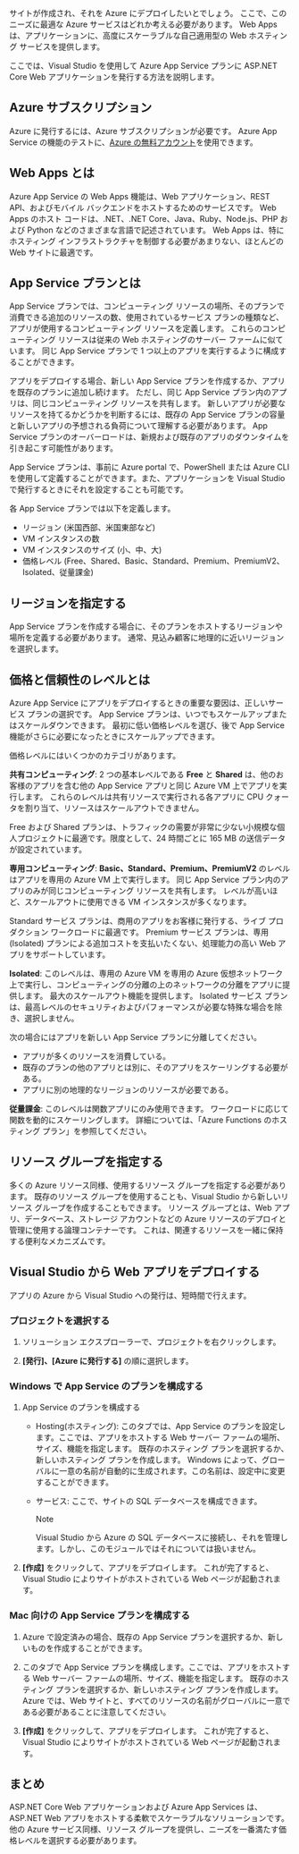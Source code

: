 サイトが作成され、それを Azure にデプロイしたいとでしょう。 ここで、このニーズに最適な Azure サービスはどれか考える必要があります。 Web Apps は、アプリケーションに、高度にスケーラブルな自己適用型の Web ホスティング サービスを提供します。

ここでは、Visual Studio を使用して Azure App Service プランに ASP.NET Core Web アプリケーションを発行する方法を説明します。

## <a name="azure-subscription"></a>Azure サブスクリプション

Azure に発行するには、Azure サブスクリプションが必要です。 Azure App Service の機能のテストに、[Azure の無料アカウント](https://azure.microsoft.com/free/)を使用できます。

## <a name="what-is-web-apps"></a>Web Apps とは

Azure App Service の Web Apps 機能は、Web アプリケーション、REST API、およびモバイル バックエンドをホストするためのサービスです。 Web Apps のホスト コードは、.NET、.NET Core、Java、Ruby、Node.js、PHP および Python などのさまざまな言語で記述されています。 Web Apps は、特にホスティング インフラストラクチャを制御する必要があまりない、ほとんどの Web サイトに最適です。

## <a name="what-is-the-app-service-plan"></a>App Service プランとは

App Service プランでは、コンピューティング リソースの場所、そのプランで消費できる追加のリソースの数、使用されているサービス プランの種類など、アプリが使用するコンピューティング リソースを定義します。 これらのコンピューティング リソースは従来の Web ホスティングのサーバー ファームに似ています。 同じ App Service プランで 1 つ以上のアプリを実行するように構成することができます。

アプリをデプロイする場合、新しい App Service プランを作成するか、アプリを既存のプランに追加し続けます。  ただし、同じ App Service プラン内のアプリは、同じコンピューティング リソースを共有します。 新しいアプリが必要なリソースを持てるかどうかを判断するには、既存の App Service プランの容量と新しいアプリの予想される負荷について理解する必要があります。 App Service プランのオーバーロードは、新規および既存のアプリのダウンタイムを引き起こす可能性があります。

App Service プランは、事前に Azure portal で、PowerShell または Azure CLI を使用して定義することができます。また、アプリケーションを Visual Studio で発行するときにそれを設定することも可能です。

各 App Service プランでは以下を定義します。

- リージョン (米国西部、米国東部など)
- VM インスタンスの数
- VM インスタンスのサイズ (小、中、大)
- 価格レベル (Free、Shared、Basic、Standard、Premium、PremiumV2、Isolated、従量課金)

## <a name="specify-the-region"></a>リージョンを指定する

App Service プランを作成する場合に、そのプランをホストするリージョンや場所を定義する必要があります。 通常、見込み顧客に地理的に近いリージョンを選択します。

## <a name="what-are-the-pricing-and-reliability-levels"></a>価格と信頼性のレベルとは

Azure App Service にアプリをデプロイするときの重要な要因は、正しいサービス プランの選択です。 App Service プランは、いつでもスケールアップまたはスケールダウンできます。 最初に低い価格レベルを選び、後で App Service 機能がさらに必要になったときにスケールアップできます。

価格レベルにはいくつかのカテゴリがあります。

**共有コンピューティング**: 2 つの基本レベルである **Free** と **Shared** は、他のお客様のアプリを含む他の App Service アプリと同じ Azure VM 上でアプリを実行します。 これらのレベルは共有リソースで実行される各アプリに CPU クォータを割り当て、リソースはスケールアウトできません。

Free および Shared プランは、トラフィックの需要が非常に少ない小規模な個人プロジェクトに最適です。限度として、24 時間ごとに 165 MB の送信データが設定されています。

**専用コンピューティング**: **Basic、Standard、Premium、PremiumV2** のレベルはアプリを専用の Azure VM 上で実行します。 同じ App Service プラン内のアプリのみが同じコンピューティング リソースを共有します。 レベルが高いほど、スケールアウトに使用できる VM インスタンスが多くなります。

Standard サービス プランは、商用のアプリをお客様に発行する、ライブ プロダクション ワークロードに最適です。
Premium サービス プランは、専用 (Isolated) プランによる追加コストを支払いたくない、処理能力の高い Web アプリをサポートしています。

**Isolated**: このレベルは、専用の Azure VM を専用の Azure 仮想ネットワーク上で実行し、コンピューティングの分離の上のネットワークの分離をアプリに提供します。 最大のスケールアウト機能を提供します。 Isolated サービス プランは、最高レベルのセキュリティおよびパフォーマンスが必要な特殊な場合を除き、選択しません。

次の場合にはアプリを新しい App Service プランに分離してください。

- アプリが多くのリソースを消費している。
- 既存のプランの他のアプリとは別に、そのアプリをスケーリングする必要がある。
- アプリに別の地理的なリージョンのリソースが必要である。

**従量課金**: このレベルは関数アプリにのみ使用できます。 ワークロードに応じて関数を動的にスケーリングします。 詳細については、「Azure Functions のホスティング プラン」を参照してください。

## <a name="specify-the-resource-group"></a>リソース グループを指定する

多くの Azure リソース同様、使用するリソース グループを指定する必要があります。 既存のリソース グループを使用することも、Visual Studio から新しいリソース グループを作成することもできます。 リソース グループとは、Web アプリ、データベース、ストレージ アカウントなどの Azure リソースのデプロイと管理に使用する論理コンテナーです。 これは、関連するリソースを一緒に保持する便利なメカニズムです。

## <a name="deploy-your-web-app-from-visual-studio"></a>Visual Studio から Web アプリをデプロイする

アプリの Azure から Visual Studio への発行は、短時間で行えます。

### <a name="select-the-project"></a>プロジェクトを選択する

1. ソリューション エクスプローラーで、プロジェクトを右クリックします。

1. **[発行]、[Azure に発行する]** の順に選択します。

### <a name="configure-the-app-service-plan-in-windows"></a>Windows で App Service のプランを構成する

1. App Service のプランを構成する

    - Hosting\(ホスティング\): このタブでは、App Service のプランを設定します。ここでは、アプリをホストする Web サーバー ファームの場所、サイズ、機能を指定します。 既存のホスティング プランを選択するか、新しいホスティング プランを作成します。 Windows によって、グローバルに一意の名前が自動的に生成されます。この名前は、設定中に変更することができます。
    - サービス: ここで、サイトの SQL データベースを構成できます。

        > [!NOTE]
        > Visual Studio から Azure の SQL データベースに接続し、それを管理します。しかし、このモジュールではそれについては扱いません。

1. **[作成]** をクリックして、アプリをデプロイします。 これが完了すると、Visual Studio によりサイトがホストされている Web ページが起動されます。

### <a name="configure-the-app-service-plan-for-mac"></a>Mac 向けの App Service プランを構成する

1. Azure で設定済みの場合、既存の App Service プランを選択するか、新しいものを作成することができます。

1. このタブで App Service プランを構成します。ここでは、アプリをホストする Web サーバー ファームの場所、サイズ、機能を指定します。 既存のホスティング プランを選択するか、新しいホスティング プランを作成します。 Azure では、Web サイトと、すべてのリソースの名前がグローバルに一意である必要があることに注意してください。

1. **[作成]** をクリックして、アプリをデプロイします。 これが完了すると、Visual Studio によりサイトがホストされている Web ページが起動されます。

## <a name="summary"></a>まとめ

ASP.NET Core Web アプリケーションおよび Azure App Services は、ASP.NET Web アプリをホストする柔軟でスケーラブルなソリューションです。 他の Azure サービス同様、リソース グループを提供し、ニーズを一番満たす価格レベルを選択する必要があります。
